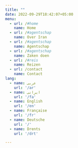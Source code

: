 ```yaml
---
title: ""
date: 2022-09-29T18:42:07+05:00
menu:
  - url: /#home
    name: Home
  - url: /#agentschap
    name: Over Iran
  - url: /#agentschap
    name: Agentschap
  - url: /#agentschap
    name: Zaken doen
  - url: /#reis
    name: Reizen
  - url: /contact
    name: Contact
lang:
  - name: عربى
    url: '/ar'
  - name: ایرانی
    url: '/fa'
  - name: English
    url: '/en'
  - name: Française
    url: '/fr'
  - name: Deutsche
    url: '/'
  - name: Drents
    url: '/drt'

---
```

